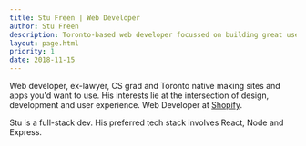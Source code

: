 ```yaml
---
title: Stu Freen | Web Developer
author: Stu Freen
description: Toronto-based web developer focussed on building great user experiences.
layout: page.html
priority: 1
date: 2018-11-15
---
```

Web developer, ex-lawyer, CS grad and Toronto native making sites and apps you'd want to use. His interests lie at the intersection of design, development and user experience. Web Developer at [Shopify](http://www.shopify.com).

Stu is a full-stack dev. His preferred tech stack involves React, Node and Express.
